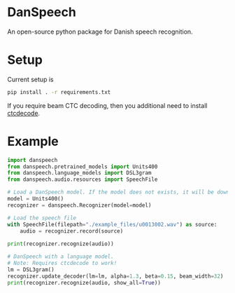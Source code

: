 # DanSpeech
An open-source python package for Danish speech recognition.


# Setup
Current setup is 

```bash
pip install . -r requirements.txt 
```

If you require beam CTC decoding, then you additional need to
install [ctcdecode](https://github.com/parlance/ctcdecode).

# Example

```python
import danspeech
from danspeech.pretrained_models import Units400
from danspeech.language_models import DSL3gram
from danspeech.audio.resources import SpeechFile

# Load a DanSpeech model. If the model does not exists, it will be downloaded. 
model = Units400()
recognizer = danspeech.Recognizer(model=model)

# Load the speech file
with SpeechFile(filepath="./example_files/u0013002.wav") as source:
    audio = recognizer.record(source)
   
print(recognizer.recognize(audio))

# DanSpeech with a language model.
# Note: Requires ctcdecode to work! 
lm = DSL3gram()
recognizer.update_decoder(lm=lm, alpha=1.3, beta=0.15, beam_width=32)
print(recognizer.recognize(audio, show_all=True))

```